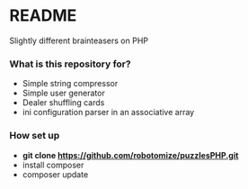 # README #

Slightly different brainteasers on PHP

### What is this repository for? ###

* Simple string compressor
* Simple user generator
* Dealer shuffling cards
* ini configuration parser in an associative array

### How set up ###
* **git clone https://github.com/robotomize/puzzlesPHP.git**
* install composer
* composer update
